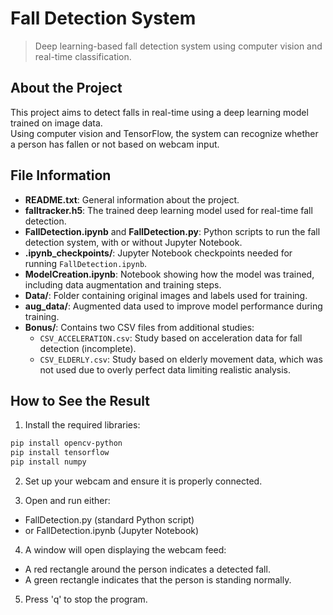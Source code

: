 # Fall Detection System

> Deep learning-based fall detection system using computer vision and real-time classification.

## About the Project

This project aims to detect falls in real-time using a deep learning model trained on image data.  
Using computer vision and TensorFlow, the system can recognize whether a person has fallen or not based on webcam input.

## File Information

- **README.txt**: General information about the project.
- **falltracker.h5**: The trained deep learning model used for real-time fall detection.
- **FallDetection.ipynb** and **FallDetection.py**: Python scripts to run the fall detection system, with or without Jupyter Notebook.
- **.ipynb_checkpoints/**: Jupyter Notebook checkpoints needed for running `FallDetection.ipynb`.
- **ModelCreation.ipynb**: Notebook showing how the model was trained, including data augmentation and training steps.
- **Data/**: Folder containing original images and labels used for training.
- **aug_data/**: Augmented data used to improve model performance during training.
- **Bonus/**: Contains two CSV files from additional studies:
  - `CSV_ACCELERATION.csv`: Study based on acceleration data for fall detection (incomplete).
  - `CSV_ELDERLY.csv`: Study based on elderly movement data, which was not used due to overly perfect data limiting realistic analysis.

## How to See the Result

1. Install the required libraries:

```bash
pip install opencv-python
pip install tensorflow
pip install numpy
```

2. Set up your webcam and ensure it is properly connected.

3. Open and run either:
- FallDetection.py (standard Python script)
- or FallDetection.ipynb (Jupyter Notebook)

4. A window will open displaying the webcam feed:
- A red rectangle around the person indicates a detected fall.
- A green rectangle indicates that the person is standing normally.

5. Press 'q' to stop the program.
